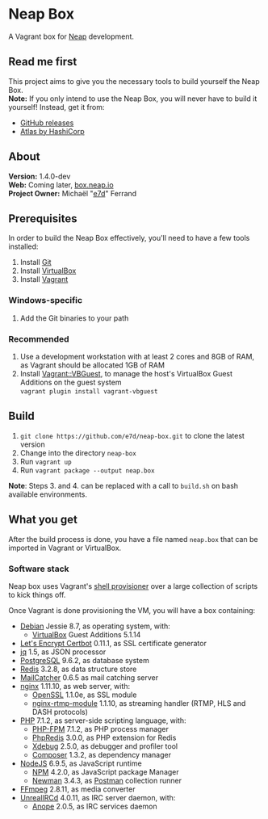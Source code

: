 # Neap Box

A Vagrant box for [Neap](https://github.com/e7d/neap) development.

## Read me first

This project aims to give you the necessary tools to build yourself the Neap Box.  
**Note:** If you only intend to use the Neap Box, you will never have to build it yourself! Instead, get it from:
* [GitHub releases](https://github.com/e7d/neap-box/releases)
* [Atlas by HashiCorp](https://atlas.hashicorp.com/e7d/boxes/neap-box)

## About

**Version:** 1.4.0-dev  
**Web:** Coming later, [box.neap.io](http://box.neap.io)  
**Project Owner:** Michaël "[e7d](https://github.com/e7d)" Ferrand

## Prerequisites

In order to build the Neap Box effectively, you'll need to have a few tools installed:

1. Install [Git](https://git-scm.com)
2. Install [VirtualBox](http://virtualbox.org)
3. Install [Vagrant](http://vagrantup.com)

### Windows-specific ###

1. Add the Git binaries to your path

### Recommended

1. Use a development workstation with at least 2 cores and 8GB of RAM, as Vagrant should be allocated 1GB of RAM
2. Install [Vagrant::VBGuest](https://github.com/dotless-de/vagrant-vbguest), to manage the host's VirtualBox Guest Additions on the guest system  
`vagrant plugin install vagrant-vbguest`

## Build ##

1. `git clone https://github.com/e7d/neap-box.git` to clone the latest version
2. Change into the directory `neap-box`
3. Run `vagrant up`
4. Run `vagrant package --output neap.box`

**Note**: Steps 3. and 4. can be replaced with a call to `build.sh` on bash available environments.

## What you get ##

After the build process is done, you have a file named `neap.box` that can be imported in Vagrant or VirtualBox.

### Software stack ###

Neap box uses Vagrant's [shell provisioner](https://docs.vagrantup.com/v2/provisioning/shell.html) over a large collection of scripts to kick things off.

Once Vagrant is done provisioning the VM, you will have a box containing:

* [Debian](https://www.debian.org/) Jessie 8.7, as operating system, with:
    * [VirtualBox](https://www.virtualbox.org/) Guest Additions 5.1.14
* [Let's Encrypt Certbot](https://certbot.eff.org/) 0.11.1, as SSL certificate generator
* [jq](https://stedolan.github.io/jq/) 1.5, as JSON processor
* [PostgreSQL](http://www.postgresql.org/) 9.6.2, as database system
* [Redis](http://redis.io/) 3.2.8, as data structure store
* [MailCatcher](https://mailcatcher.me/) 0.6.5 as mail catching server
* [nginx](http://nginx.org/) 1.11.10, as web server, with:
    * [OpenSSL](https://www.openssl.org/) 1.1.0e, as SSL module
    * [nginx-rtmp-module](https://github.com/arut/nginx-rtmp-module) 1.1.10, as streaming handler (RTMP, HLS and DASH protocols)
* [PHP](http://php.net/) 7.1.2, as server-side scripting language, with:
    * [PHP-FPM](http://php-fpm.org/) 7.1.2, as PHP process manager
    * [PhpRedis](https://github.com/phpredis/phpredis) 3.0.0, as PHP extension for Redis
    * [Xdebug](http://xdebug.org/) 2.5.0, as debugger and profiler tool
    * [Composer](https://getcomposer.org/) 1.3.2, as dependency manager
* [NodeJS](https://nodejs.org/) 6.9.5, as JavaScript runtime
    * [NPM](https://www.npmjs.com/) 4.2.0, as JavaScript package Manager
    * [Newman](https://github.com/postmanlabs/newman) 3.4.3, as [Postman](http://getpostman.com/) collection runner
* [FFmpeg](https://www.ffmpeg.org/) 2.8.11, as media converter
* [UnrealIRCd](https://www.unrealircd.org/) 4.0.11, as IRC server daemon, with:
    * [Anope](https://www.anope.org/) 2.0.5, as IRC services daemon
